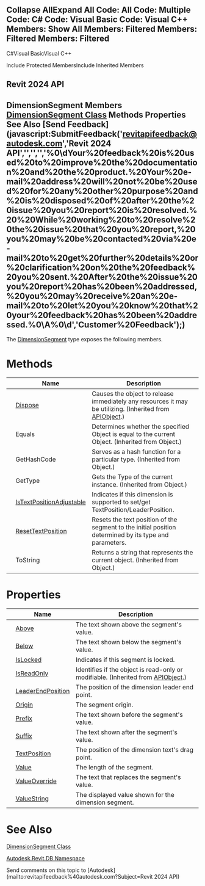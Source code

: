 ﻿

Collapse AllExpand All Code: All Code: Multiple Code: C# Code: Visual Basic Code: Visual C++  Members: Show All Members: Filtered Members: Filtered Members: Filtered   
---  
  
C#Visual BasicVisual C++

Include Protected MembersInclude Inherited Members

Revit 2024 API  
---  
DimensionSegment Members  
[DimensionSegment Class](36b254a0-3dc5-7bdc-d6b4-986e5d82ddbf.md) Methods Properties See Also [Send Feedback](javascript:SubmitFeedback\('revitapifeedback@autodesk.com','Revit 2024 API','','','','%0\\dYour%20feedback%20is%20used%20to%20improve%20the%20documentation%20and%20the%20product.%20Your%20e-mail%20address%20will%20not%20be%20used%20for%20any%20other%20purpose%20and%20is%20disposed%20of%20after%20the%20issue%20you%20report%20is%20resolved.%20%20While%20working%20to%20resolve%20the%20issue%20that%20you%20report,%20you%20may%20be%20contacted%20via%20e-mail%20to%20get%20further%20details%20or%20clarification%20on%20the%20feedback%20you%20sent.%20After%20the%20issue%20you%20report%20has%20been%20addressed,%20you%20may%20receive%20an%20e-mail%20to%20let%20you%20know%20that%20your%20feedback%20has%20been%20addressed.%0\\A%0\\d','Customer%20Feedback'\);)  
---  
  
The [DimensionSegment](36b254a0-3dc5-7bdc-d6b4-986e5d82ddbf.md) type exposes the following members.

# Methods

|  | Name | Description |
| --- | --- | --- |
|  | [Dispose](7c03212a-b587-1c89-3912-efea0d2619c5.md) | Causes the object to release immediately any resources it may be utilizing. (Inherited from [APIObject](beb86ef5-39ad-3f0d-0cd9-0c929387a2bb.md).) |
|  | Equals | Determines whether the specified Object is equal to the current Object. (Inherited from Object.) |
|  | GetHashCode | Serves as a hash function for a particular type.  (Inherited from Object.) |
|  | GetType | Gets the Type of the current instance. (Inherited from Object.) |
|  | [IsTextPositionAdjustable](9f316c9b-ebb4-a3d3-781d-3cf0726b352e.md) | Indicates if this dimension is supported to set/get TextPosition/LeaderPosition. |
|  | [ResetTextPosition](36a8d542-a567-80de-6da7-28b28af0aa4b.md) | Resets the text position of the segment to the initial position determined by its type and parameters. |
|  | ToString | Returns a string that represents the current object. (Inherited from Object.) |
  
# Properties

|  | Name | Description |
| --- | --- | --- |
|  | [Above](c2f27fdb-7370-adba-5879-d21536423619.md) | The text shown above the segment's value. |
|  | [Below](19c7caa3-ec5e-f358-fc9e-dd8732457744.md) | The text shown below the segment's value. |
|  | [IsLocked](eaad4211-0ffc-981f-5bb5-f095bd564897.md) | Indicates if this segment is locked. |
|  | [IsReadOnly](d516bcd2-a3fd-a578-58f6-f1add979bd07.md) | Identifies if the object is read-only or modifiable. (Inherited from [APIObject](beb86ef5-39ad-3f0d-0cd9-0c929387a2bb.md).) |
|  | [LeaderEndPosition](3cc4983a-3d57-95d9-71f9-39144254c839.md) | The position of the dimension leader end point. |
|  | [Origin](7d4b042c-21ed-610d-31b2-7b7f413c00c8.md) | The segment origin. |
|  | [Prefix](703f9bb9-ef29-db04-6555-167682595bd0.md) | The text shown before the segment's value. |
|  | [Suffix](52cf1f26-9662-ef27-6042-b598f62d951a.md) | The text shown after the segment's value. |
|  | [TextPosition](0f0ec861-b61f-e63d-490c-ef2967782963.md) | The position of the dimension text's drag point. |
|  | [Value](d4a5ac3d-c5c4-b7d8-2555-b04d2f26e422.md) | The length of the segment. |
|  | [ValueOverride](eba172e3-24cb-443e-e5f5-9fd0bcf137cd.md) | The text that replaces the segment's value. |
|  | [ValueString](8fc8a311-14e9-12a8-b56c-b277c2c776c0.md) | The displayed value shown for the dimension segment. |
  
# See Also

[DimensionSegment Class](36b254a0-3dc5-7bdc-d6b4-986e5d82ddbf.md)

[Autodesk.Revit.DB Namespace](87546ba7-461b-c646-cbb1-2cb8f5bff8b2.md)

Send comments on this topic to [Autodesk](mailto:revitapifeedback%40autodesk.com?Subject=Revit 2024 API)